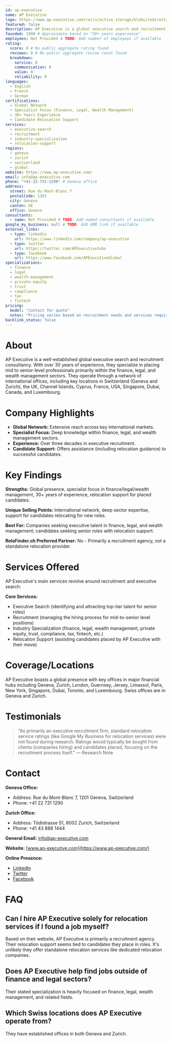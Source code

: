 ```yaml
---
id: ap-executive
name: AP Executive
logo: https://www.ap-executive.com/rails/active_storage/blobs/redirect/eyJfcmFpbHMiOnsibWVzc2FnZSI6IkJBaHBBK2lVQ2c9PSIsImV4cCI6bnVsbCwicHVyIjoiYmxvYl9pZCJ9fQ==--e6c0a287edd4dd81e808b84fecf84c9325d299a8/apexec-logo.svg
featured: false
description: AP Executive is a global executive search and recruitment consultancy specializing in finance, legal, and wealth management sectors, with offices worldwide including Geneva and Zurich. They offer relocation support as part of their recruitment services.
founded: 1990 # Approximate based on "30+ years experience"
employees: Not Provided # TODO: Add number of employees if available
rating:
  score: 0 # No public aggregate rating found
  reviews: 0 # No public aggregate review count found
  breakdown:
    service: 0
    communication: 0
    value: 0
    reliability: 0
languages:
  - English
  - French
  - German
certifications:
  - Global Network
  - Specialist Focus (Finance, Legal, Wealth Management)
  - 30+ Years Experience
  - Candidate Relocation Support
services:
  - executive-search
  - recruitment
  - industry-specialization
  - relocation-support
regions:
  - geneva
  - zurich
  - switzerland
  - global
website: https://www.ap-executive.com/
email: info@ap-executive.com
phone: "+41-22-731-1290" # Geneva office
address:
  street: Rue du Mont-Blanc 7
  postalCode: 1201
  city: Geneva
  canton: GE
  office: Geneva
consultants:
  - name: Not Provided # TODO: Add named consultants if available
google_my_business: null # TODO: Add GMB link if available
external_links:
  - type: linkedin
    url: https://www.linkedin.com/company/ap-executive
  - type: twitter
    url: https://twitter.com/APExecutiveJobs
  - type: facebook
    url: https://www.facebook.com/APExecutiveGlobal
specializations:
  - finance
  - legal
  - wealth-management
  - private-equity
  - trust
  - compliance
  - tax
  - fintech
pricing:
  model: "Contact for quote"
  notes: "Pricing varies based on recruitment needs and services required"
backlink_status: false
---
```


# About
AP Executive is a well-established global executive search and recruitment consultancy. With over 30 years of experience, they specialize in placing mid to senior-level professionals primarily within the finance, legal, and wealth management sectors. They operate through a network of international offices, including key locations in Switzerland (Geneva and Zurich), the UK, Channel Islands, Cyprus, France, USA, Singapore, Dubai, Canada, and Luxembourg.

# Company Highlights
- **Global Network:** Extensive reach across key international markets.
- **Specialist Focus:** Deep knowledge within finance, legal, and wealth management sectors.
- **Experience:** Over three decades in executive recruitment.
- **Candidate Support:** Offers assistance (including relocation guidance) to successful candidates.

# Key Findings
**Strengths:** Global presence, specialist focus in finance/legal/wealth management, 30+ years of experience, relocation support for placed candidates.

**Unique Selling Points:** International network, deep sector expertise, support for candidates relocating for new roles.

**Best For:** Companies seeking executive talent in finance, legal, and wealth management; candidates seeking senior roles with relocation support.

**ReloFinder.ch Preferred Partner:** No - Primarily a recruitment agency, not a standalone relocation provider.

# Services Offered
AP Executive's main services revolve around recruitment and executive search:

**Core Services:**
- Executive Search (identifying and attracting top-tier talent for senior roles)
- Recruitment (managing the hiring process for mid-to-senior level positions)
- Industry Specialization (finance, legal, wealth management, private equity, trust, compliance, tax, fintech, etc.)
- Relocation Support (assisting candidates placed by AP Executive with their move)

# Coverage/Locations
AP Executive boasts a global presence with key offices in major financial hubs including Geneva, Zurich, London, Guernsey, Jersey, Limassol, Paris, New York, Singapore, Dubai, Toronto, and Luxembourg. Swiss offices are in Geneva and Zurich.

# Testimonials
> "As primarily an executive recruitment firm, standard relocation service ratings (like Google My Business for relocation services) were not found during research. Ratings would typically be sought from clients (companies hiring) and candidates placed, focusing on the recruitment process itself."
> — Research Note

# Contact
**Geneva Office:**
- Address: Rue du Mont-Blanc 7, 1201 Geneva, Switzerland
- Phone: +41 22 731 1290

**Zurich Office:**
- Address: Tödistrasse 51, 8002 Zurich, Switzerland
- Phone: +41 43 888 1444

**General Email:** info@ap-executive.com

**Website:** [www.ap-executive.com](https://www.ap-executive.com/)

**Online Presence:**
- [LinkedIn](https://www.linkedin.com/company/ap-executive)
- [Twitter](https://twitter.com/APExecutiveJobs)
- [Facebook](https://www.facebook.com/APExecutiveGlobal)

# FAQ
## Can I hire AP Executive solely for relocation services if I found a job myself?
Based on their website, AP Executive is primarily a recruitment agency. Their relocation support seems tied to candidates they place in roles. It's unlikely they offer standalone relocation services like dedicated relocation companies.

## Does AP Executive help find jobs outside of finance and legal sectors?
Their stated specialization is heavily focused on finance, legal, wealth management, and related fields.

## Which Swiss locations does AP Executive operate from?
They have established offices in both Geneva and Zurich. 